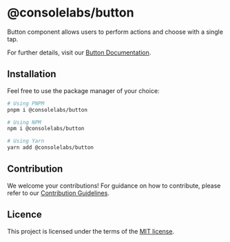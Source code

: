 # @consolelabs/button

Button component allows users to perform actions and choose with a single tap.

For further details, visit our
[Button Documentation](https://ds.console.so/?path=/docs/ui-button--docs).

## Installation

Feel free to use the package manager of your choice:

```sh
# Using PNPM
pnpm i @consolelabs/button

# Using NPM
npm i @consolelabs/button

# Using Yarn
yarn add @consolelabs/button
```

## Contribution

We welcome your contributions! For guidance on how to contribute, please refer
to our [Contribution Guidelines](/CONTRIBUTING.md).

## Licence

This project is licensed under the terms of the
[MIT license](https://choosealicense.com/licenses/mit/).
